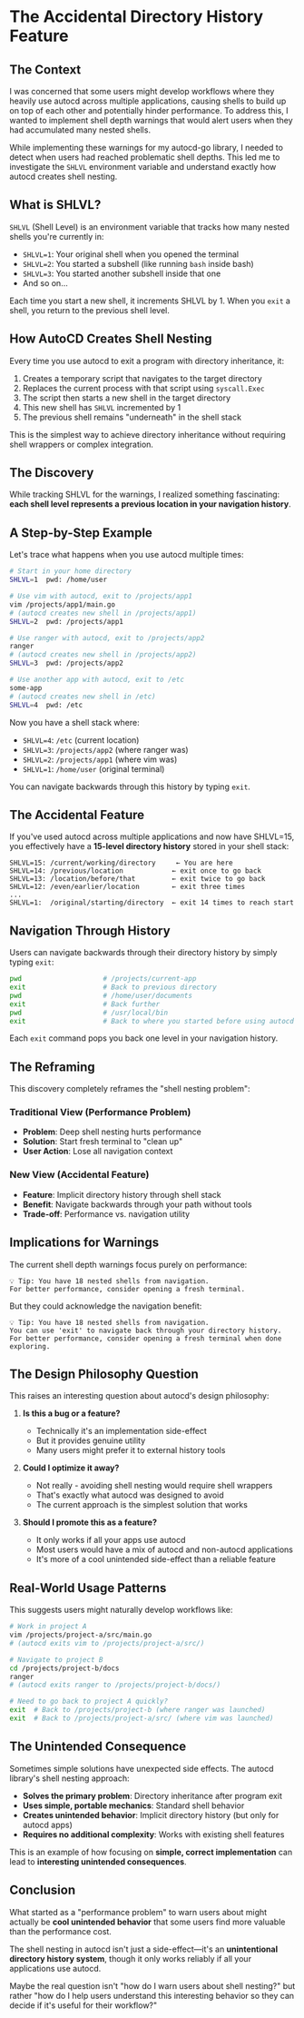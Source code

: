 # The Accidental Directory History Feature

## The Context

I was concerned that some users might develop workflows where they heavily use autocd across multiple applications, causing shells to build up on top of each other and potentially hinder performance. To address this, I wanted to implement shell depth warnings that would alert users when they had accumulated many nested shells.

While implementing these warnings for my autocd-go library, I needed to detect when users had reached problematic shell depths. This led me to investigate the `SHLVL` environment variable and understand exactly how autocd creates shell nesting.

## What is SHLVL?

`SHLVL` (Shell Level) is an environment variable that tracks how many nested shells you're currently in:
- `SHLVL=1`: Your original shell when you opened the terminal
- `SHLVL=2`: You started a subshell (like running `bash` inside bash)
- `SHLVL=3`: You started another subshell inside that one
- And so on...

Each time you start a new shell, it increments SHLVL by 1. When you `exit` a shell, you return to the previous shell level.

## How AutoCD Creates Shell Nesting

Every time you use autocd to exit a program with directory inheritance, it:
1. Creates a temporary script that navigates to the target directory
2. Replaces the current process with that script using `syscall.Exec`
3. The script then starts a new shell in the target directory
4. This new shell has `SHLVL` incremented by 1
5. The previous shell remains "underneath" in the shell stack

This is the simplest way to achieve directory inheritance without requiring shell wrappers or complex integration.

## The Discovery

While tracking SHLVL for the warnings, I realized something fascinating: **each shell level represents a previous location in your navigation history**.

## A Step-by-Step Example

Let's trace what happens when you use autocd multiple times:

```bash
# Start in your home directory
SHLVL=1  pwd: /home/user

# Use vim with autocd, exit to /projects/app1
vim /projects/app1/main.go
# (autocd creates new shell in /projects/app1)
SHLVL=2  pwd: /projects/app1

# Use ranger with autocd, exit to /projects/app2  
ranger
# (autocd creates new shell in /projects/app2)
SHLVL=3  pwd: /projects/app2

# Use another app with autocd, exit to /etc
some-app
# (autocd creates new shell in /etc)
SHLVL=4  pwd: /etc
```

Now you have a shell stack where:
- `SHLVL=4`: `/etc` (current location)
- `SHLVL=3`: `/projects/app2` (where ranger was)
- `SHLVL=2`: `/projects/app1` (where vim was)  
- `SHLVL=1`: `/home/user` (original terminal)

You can navigate backwards through this history by typing `exit`.

## The Accidental Feature

If you've used autocd across multiple applications and now have SHLVL=15, you effectively have a **15-level directory history** stored in your shell stack:

```
SHLVL=15: /current/working/directory     ← You are here
SHLVL=14: /previous/location            ← exit once to go back
SHLVL=13: /location/before/that         ← exit twice to go back
SHLVL=12: /even/earlier/location        ← exit three times
...
SHLVL=1:  /original/starting/directory  ← exit 14 times to reach start
```

## Navigation Through History

Users can navigate backwards through their directory history by simply typing `exit`:

```bash
pwd                    # /projects/current-app
exit                   # Back to previous directory
pwd                    # /home/user/documents  
exit                   # Back further
pwd                    # /usr/local/bin
exit                   # Back to where you started before using autocd apps
```

Each `exit` command pops you back one level in your navigation history.

## The Reframing

This discovery completely reframes the "shell nesting problem":

### Traditional View (Performance Problem)
- **Problem**: Deep shell nesting hurts performance
- **Solution**: Start fresh terminal to "clean up"
- **User Action**: Lose all navigation context

### New View (Accidental Feature)
- **Feature**: Implicit directory history through shell stack
- **Benefit**: Navigate backwards through your path without tools
- **Trade-off**: Performance vs. navigation utility

## Implications for Warnings

The current shell depth warnings focus purely on performance:

```
💡 Tip: You have 18 nested shells from navigation.
For better performance, consider opening a fresh terminal.
```

But they could acknowledge the navigation benefit:

```
💡 Tip: You have 18 nested shells from navigation.
You can use 'exit' to navigate back through your directory history.
For better performance, consider opening a fresh terminal when done exploring.
```

## The Design Philosophy Question

This raises an interesting question about autocd's design philosophy:

1. **Is this a bug or a feature?**
   - Technically it's an implementation side-effect
   - But it provides genuine utility
   - Many users might prefer it to external history tools

2. **Could I optimize it away?**
   - Not really - avoiding shell nesting would require shell wrappers
   - That's exactly what autocd was designed to avoid
   - The current approach is the simplest solution that works

3. **Should I promote this as a feature?**
   - It only works if all your apps use autocd
   - Most users would have a mix of autocd and non-autocd applications
   - It's more of a cool unintended side-effect than a reliable feature

## Real-World Usage Patterns

This suggests users might naturally develop workflows like:

```bash
# Work in project A
vim /projects/project-a/src/main.go
# (autocd exits vim to /projects/project-a/src/)

# Navigate to project B  
cd /projects/project-b/docs
ranger
# (autocd exits ranger to /projects/project-b/docs/)

# Need to go back to project A quickly?
exit  # Back to /projects/project-b (where ranger was launched)
exit  # Back to /projects/project-a/src/ (where vim was launched)
```

## The Unintended Consequence

Sometimes simple solutions have unexpected side effects. The autocd library's shell nesting approach:

- **Solves the primary problem**: Directory inheritance after program exit
- **Uses simple, portable mechanics**: Standard shell behavior
- **Creates unintended behavior**: Implicit directory history (but only for autocd apps)
- **Requires no additional complexity**: Works with existing shell features

This is an example of how focusing on **simple, correct implementation** can lead to **interesting unintended consequences**.

## Conclusion

What started as a "performance problem" to warn users about might actually be **cool unintended behavior** that some users find more valuable than the performance cost.

The shell nesting in autocd isn't just a side-effect—it's an **unintentional directory history system**, though it only works reliably if all your applications use autocd.

Maybe the real question isn't "how do I warn users about shell nesting?" but rather "how do I help users understand this interesting behavior so they can decide if it's useful for their workflow?"